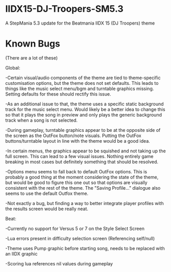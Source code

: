 # IIDX15-DJ-Troopers-SM5.3
A StepMania 5.3 update for the Beatmania IIDX 15 (DJ Troopers) theme

# Known Bugs

(There are a lot of these)

Global:

-Certain visual/audio components of the theme are tied to theme-specific customisation options, but the theme does not set defaults. This leads to things like the music select menu/bgm and turntable graphics missing. Setting defaults for these should rectify this issue.

-As an additional issue to that, the theme uses a specific static background track for the music select menu. Would likely be a better idea to change this so that it plays the song in preview and only plays the generic background track when a song is not selected.

-During gameplay, turntable graphics appear to be at the opposite side of the screen as the OutFox button/note visuals. Putting the OutFox buttons/turntable layout in line with the theme would be a good idea.

-In certain menus, the graphics appear to be squished and not taking up the full screen. This can lead to a few visual issues. Nothing entirely game breaking in most cases but definitely something that should be resolved.

-Options menu seems to fall back to default OutFox options. This is probably a good thing at the moment considering the state of the theme, but would be good to figure this one out so that options are visually consistent with the rest of the theme. The "Saving Profile..." dialogue also seems to use the default Outfox theme.

-Not exactly a bug, but finding a way to better integrate player profiles with the results screen would be really neat.

Beat:

-Currently no support for Versus 5 or 7 on the Style Select Screen

-Lua errors present in difficulty selection screen (Referencing self/null)

-Theme uses Pump graphic before starting song, needs to be replaced with an IIDX graphic

-Scoring lua references nil values during gameplay
